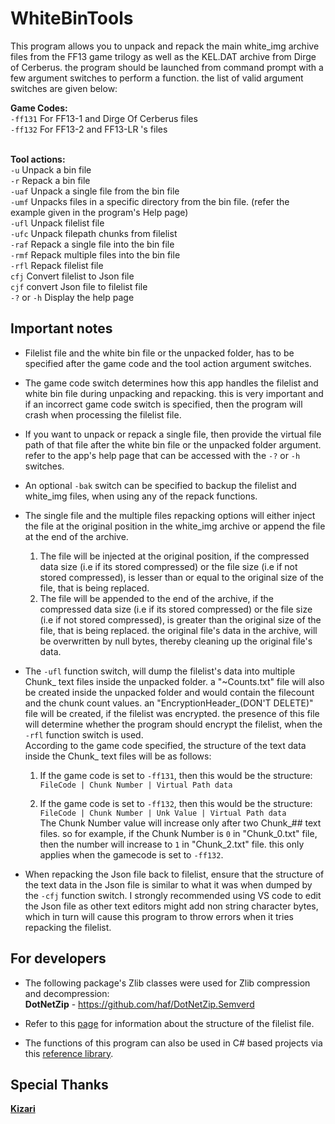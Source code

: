 # WhiteBinTools
This program allows you to unpack and repack the main white_img archive files from the FF13 game trilogy as well as the KEL.DAT archive from Dirge of Cerberus. the program should be launched from command prompt with a few argument switches to perform a function. the list of valid argument switches are given below:

**Game Codes:**
<br>``-ff131`` For FF13-1 and Dirge Of Cerberus files
<br>``-ff132`` For FF13-2 and FF13-LR 's files


<br>**Tool actions:**
<br>``-u`` Unpack a bin file
<br>``-r`` Repack a bin file
<br>``-uaf`` Unpack a single file from the bin file
<br>``-umf`` Unpacks files in a specific directory from the bin file. (refer the example given in the program's Help page)
<br>``-ufl`` Unpack filelist file
<br>``-ufc`` Unpack filepath chunks from filelist
<br>``-raf`` Repack a single file into the bin file
<br>``-rmf`` Repack multiple files into the bin file
<br>``-rfl`` Repack filelist file
<br>``cfj`` Convert filelist to Json file
<br>``cjf`` convert Json file to filelist file
<br>``-?`` or ``-h`` Display the help page
<br>

## Important notes
- Filelist file and the white bin file or the unpacked folder, has to be specified after the game code and the tool action argument switches.

- The game code switch determines how this app handles the filelist and white bin file during unpacking and repacking. this is very important and if an incorrect game code switch is specified, then the program will crash when processing the filelist file.

- If you want to unpack or repack a single file, then provide the virtual file path of that file after the white bin file or the unpacked folder argument. refer to the app's help page that can be accessed with the `-?` or `-h` switches. 

- An optional `-bak` switch can be specified to backup the filelist and white_img files, when using any of the repack functions.

- The single file and the multiple files repacking options will either inject the file at the original position in the white_img archive or append the file at the end of the archive.
  1. The file will be injected at the original position, if the compressed data size (i.e if its stored compressed) or the file size (i.e if not stored compressed), is lesser than or equal to the original size of the file, that is being replaced.
  2. The file will be appended to the end of the archive, if the compressed data size (i.e if its stored compressed) or the file size (i.e if not stored compressed), is greater than the original size of the file, that is being replaced. the original file's data in the archive, will be overwritten by null bytes, thereby cleaning up the original file's data.

- The `-ufl` function switch, will dump the filelist's data into multiple Chunk_ text files inside the unpacked folder. a "~Counts.txt" file will also be created inside the unpacked folder and would contain the filecount and the chunk count values. an "EncryptionHeader_(DON'T DELETE)" file will be created, if the filelist was encrypted. the presence of this file will determine whether the program should encrypt the filelist, when the `-rfl` function switch is used.
  <br>According to the game code specified, the structure of the text data inside the Chunk_ text files will be as follows:
  1. If the game code is set to `-ff131`, then this would be the structure:
    <br> ` FileCode | Chunk Number | Virtual Path data `

  2. If the game code is set to `-ff132`, then this would be the structure:
    <br> ` FileCode | Chunk Number | Unk Value | Virtual Path data `
    <br> The Chunk Number value will increase only after two Chunk_## text files. so for example, if the Chunk Number is `0` in "Chunk_0.txt" file, then the number will increase to `1` in "Chunk_2.txt" file. this only applies when the gamecode is set to `-ff132`. 

- When repacking the Json file back to filelist, ensure that the structure of the text data in the Json file is similar to what it was when dumped by the `-cfj` function switch. I strongly recommended using VS code to edit the Json file as other text editors might add non string character bytes, which in turn will cause this program to throw errors when it tries repacking the filelist.

## For developers
- The following package's Zlib classes were used for Zlib compression and decompression:
<br>**DotNetZip** - https://github.com/haf/DotNetZip.Semverd

- Refer to this [page](https://github.com/LR-Research-Team/Datalog/wiki/White-Image-BIN-files) for information about the structure of the filelist file.
- The functions of this program can also be used in C# based projects via this [reference library](https://github.com/Surihix/WhiteBinTools_dll).

## Special Thanks
[**Kizari**](https://github.com/Kizari)
